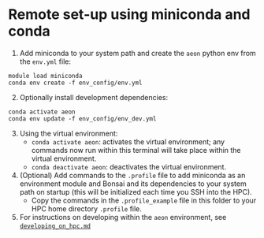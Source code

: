 # Remote set-up using miniconda and conda

1. Add miniconda to your system path and create the `aeon` python env from the `env.yml` file:
```
module load miniconda
conda env create -f env_config/env.yml
```
2. Optionally install development dependencies:
```
conda activate aeon
conda env update -f env_config/env_dev.yml
```
3. Using the virtual environment:
    - `conda activate aeon`: activates the virtual environment; any commands now run within this terminal will take place within the virtual environment.
    - `conda deactivate aeon`: deactivates the virtual environment.
4. (Optional) Add commands to the `.profile` file to add miniconda as an environment module and Bonsai and its dependencies to your system path on startup (this will be initialized each time you SSH into the HPC).    
    - Copy the commands in the `.profile_example` file in this folder to your HPC home directory `.profile` file.
5. For instructions on developing within the `aeon` environment, see [`developing_on_hpc.md`](./developing_on_hpc.md)